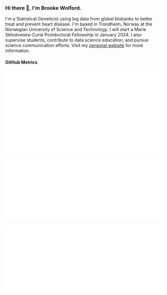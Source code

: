 ### Hi there 👋, I'm Brooke Wolford.

I'm a Statistical Geneticist using big data from global biobanks to better treat and prevent heart disease. I'm based in Trondheim, Norway at the Norwegian University of Science and Technology. I will start a Marie Skłodowska-Curie Postdoctoral Fellowship in January 2024. I also supervise students, contribute to data science education, and pursue science communication efforts. Visit my [personal website](http://www.brookewolford.com) for more information.


#### GitHub Metrics

[![metrics](github-metrics.svg)](https://metrics.lecoq.io/insights/bnwolford)

[![languages](metrics.plugin.languages.svg)](https://metrics.lecoq.io/insights/bnwolford)

[![calendar](metrics.plugin.isocalendar.svg)](https://metrics.lecoq.io/insights/bnwolford)
